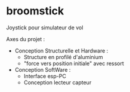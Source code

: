 # broomstick
Joystick pour simulateur de vol


Axes du projet :

- Conception Structurelle et Hardware :
  - Structure en profilé d'aluminium
  - "force vers position initiale" avec ressort
- Conception SoftWare :
  - Interface esp-PC
  - Conception lecteur capteur
